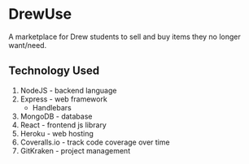# DrewUse
A marketplace for Drew students to sell and buy items they no longer want/need.

## Technology Used

1. NodeJS - backend language
2. Express - web framework
   * Handlebars 
3. MongoDB - database
4. React - frontend js library
5. Heroku - web hosting
6. Coveralls.io - track code coverage over time
7. GitKraken - project management 
